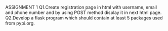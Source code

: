 ASSIGNMENT 1 
Q1.Create registration page in html with username, email and phone number and by using POST method display it in next html page.
Q2.Develop a flask program which should contain at least 5 packages used from pypi.org.
